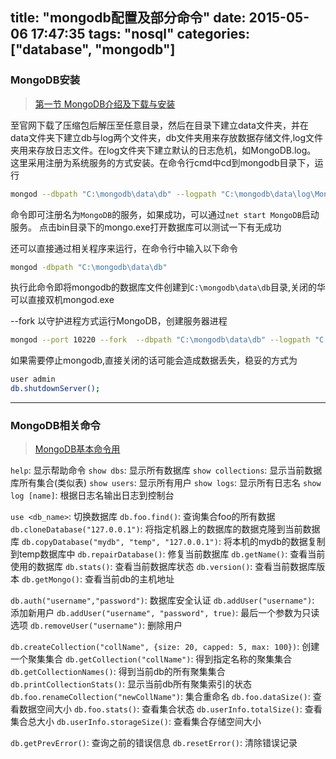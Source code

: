 title: "mongodb配置及部分命令"
date: 2015-05-06 17:47:35
tags: "nosql"
categories: ["database", "mongodb"]
---

### MongoDB安装

> [第一节 MongoDB介绍及下载与安装](http://www.cnblogs.com/mecity/archive/2011/06/11/2078527.html)

至官网下载了压缩包后解压至任意目录，然后在目录下建立data文件夹，并在data文件夹下建立db与log两个文件夹，db文件夹用来存放数据存储文件,log文件夹用来存放日志文件。在log文件夹下建立默认的日志危机，如MongoDB.log。
这里采用注册为系统服务的方式安装。在命令行cmd中cd到mongodb目录下，运行
```bash
mongod --dbpath "C:\mongodb\data\db" --logpath "C:\mongodb\data\log\MongoDB.log" --install --serviceName "MongoDB"
```
命令即可注册名为`MongoDB`的服务，如果成功，可以通过`net start MongoDB`启动服务。
点击bin目录下的mongo.exe打开数据库可以测试一下有无成功

还可以直接通过相关程序来运行，在命令行中输入以下命令
```bash
mongod -dbpath "C:\mongodb\data\db"
```
执行此命令即将mongodb的数据库文件创建到`C:\mongodb\data\db`目录,关闭的华可以直接双机mongod.exe

--fork 以守护进程方式运行MongoDB，创建服务器进程
```bash
mongod --port 10220 --fork  --dbpath "C:\mongodb\data\db" --logpath "C:\mongodb\data\log\MongoDB.log"
```

如果需要停止mongodb,直接关闭的话可能会造成数据丢失，稳妥的方式为
```bash
user admin
db.shutdownServer();
```

----------

### MongoDB相关命令

> [MongoDB基本命令用](http://www.cnblogs.com/xusir/archive/2012/12/24/2830957.html)

`help`: 显示帮助命令
`show dbs`: 显示所有数据库
`show collections`: 显示当前数据库所有集合(类似表)
`show users`: 显示所有用户
`show logs`: 显示所有日志名
`show log [name]`: 根据日志名输出日志到控制台

`use <db_name>`: 切换数据库
`db.foo.find()`: 查询集合foo的所有数据
`db.cloneDatabase("127.0.0.1")`: 将指定机器上的数据库的数据克隆到当前数据库
`db.copyDatabase("mydb", "temp", "127.0.0.1")`: 将本机的mydb的数据复制到temp数据库中
`db.repairDatabase()`: 修复当前数据库
`db.getName()`: 查看当前使用的数据库
`db.stats()`: 查看当前数据库状态
`db.version()`: 查看当前数据库版本
`db.getMongo()`: 查看当前db的主机地址

`db.auth("username","password")`: 数据库安全认证
`db.addUser("username")`: 添加新用户
`db.addUser("username", "password", true)`: 最后一个参数为只读选项
`db.removeUser("username")`: 删除用户

`db.createCollection("collName", {size: 20, capped: 5, max: 100})`: 创建一个聚集集合
`db.getCollection("collName")`: 得到指定名称的聚集集合
`db.getCollectionNames()`: 得到当前db的所有聚集集合
`db.printCollectionStats()`: 显示当前db所有聚集索引的状态
`db.foo.renameCollection("newCollName")`: 集合重命名
`db.foo.dataSize()`: 查看数据空间大小
`db.foo.stats()`: 查看集合状态
`db.userInfo.totalSize()`: 查看集合总大小
`db.userInfo.storageSize()`: 查看集合存储空间大小

`db.getPrevError()`: 查询之前的错误信息
`db.resetError()`: 清除错误记录
